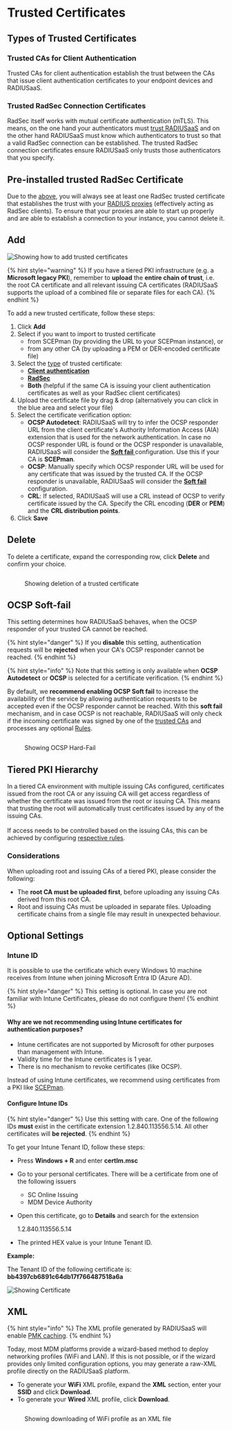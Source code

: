 # Trusted Certificates

## Types of Trusted Certificates

### Trusted CAs for Client Authentication

Trusted CAs for client authentication establish the trust between the CAs that issue client authentication certificates to your endpoint devices and RADIUSaaS.

### Trusted RadSec Connection Certificates

RadSec itself works with mutual certificate authentication (mTLS). This means, on the one hand your authenticators must [trust RADIUSaaS](settings-server.md#server-certificates) and on the other hand RADIUSaaS must know which authenticators to trust so that a valid RadSec connection can be established. The trusted RadSec connection certificates ensure RADIUSaaS only trusts those authenticators that you specify.

## **Pre-installed trusted RadSec Certificate**

Due to the [above](trusted-roots.md#trusted-radsec-connection-certificates), you will always see at least one RadSec trusted certificate that establishes the trust with your [RADIUS proxies](https://docs-preview.radiusaas.com/admin-portal/settings/settings-proxy) (effectively acting as RadSec clients). To ensure that your proxies are able to start up properly and are able to establish a connection to your instance, you cannot delete it.

## Add&#x20;

![Showing how to add trusted certificates](../../../.gitbook/assets/2024-05-14\_11h50\_26.gif)

{% hint style="warning" %}
If you have a tiered PKI infrastructure (e.g. a **Microsoft legacy PKI**), remember to **upload** the **entire chain of trust**, i.e. the root CA certificate and all relevant issuing CA certificates (RADIUSaaS supports the upload of a combined file or separate files for each CA).
{% endhint %}

To add a new trusted certificate, follow these steps:

1. Click **Add**
2. Select if you want to import to trusted certificate&#x20;
   * from SCEPman (by providing the URL to your SCEPman instance), or
   * from any other CA (by uploading a PEM or DER-encoded certificate file)
3. Select the [type](trusted-roots.md#types-of-trusted-certificates) of trusted certificate:
   * [**Client authentication**](trusted-roots.md#trusted-cas-for-client-authentication)
   * [**RadSec**](trusted-roots.md#trusted-radsec-connection-certificates)
   * **Both** (helpful if the same CA is issuing your client authentication certificates as well as your RadSec client certificates)
4. Upload the certificate file by drag & drop (alternatively you can click in the blue area and select your file)
5. Select the certificate verification option:
   * **OCSP Autodetect**: RADIUSaaS will try to infer the OCSP responder URL from the client certificate's Authority Information Access (AIA) extension that is used for the network authentication. In case no OCSP responder URL is found or the OCSP responder is unavailable, RADIUSaaS will consider the [**Soft fail** ](trusted-roots.md#ocsp-soft-fail)configuration. Use this if your CA is **SCEPman**.
   * **OCSP**: Manually specify which OCSP responder URL will be used for any certificate that was issued by the trusted CA. If the OCSP responder is unavailable, RADIUSaaS will consider the [**Soft fail** ](trusted-roots.md#ocsp-soft-fail)configuration.
   * **CRL**: If selected, RADIUSaaS will use a CRL instead of OCSP to verify certificate issued by the CA. Specify the CRL encoding (**DER** or **PEM**) and the **CRL distribution points**.
6. Click **Save**

## Delete

To delete a certificate, expand the corresponding row, click **Delete** and confirm your choice.&#x20;

<figure><img src="../../../.gitbook/assets/image (392).png" alt=""><figcaption><p>Showing deletion of a trusted certificate</p></figcaption></figure>

## OCSP Soft-fail

This setting determines how RADIUSaaS behaves, when the OCSP responder of your trusted CA cannot be reached.&#x20;

{% hint style="danger" %}
If you **disable** this setting, authentication requests will be **rejected** when your CA's OCSP responder cannot be reached.
{% endhint %}

{% hint style="info" %}
Note that this setting is only available when **OCSP Autodetect** or **OCSP** is selected for a certificate verification.&#x20;
{% endhint %}

By default, we **recommend enabling OCSP Soft fail** to increase the availability of the service by allowing authentication requests to be accepted even if the OCSP responder cannot be reached. With this **soft fail** mechanism, and in case OCSP is not reachable, RADIUSaaS will only check if the incoming certificate was signed by one of the [trusted CAs](trusted-roots.md) and processes any optional [Rules](rules/).

<figure><img src="../../../.gitbook/assets/image (390).png" alt=""><figcaption><p>Showing OCSP Hard-Fail</p></figcaption></figure>

## Tiered PKI Hierarchy

In a tiered CA environment with multiple issuing CAs configured, certificates issued from the root CA or any issuing CA will get access regardless of whether the certificate was issued from the root or issuing CA. This means that trusting the root will automatically trust certificates issued by any of the issuing CAs. \
\
If access needs to be controlled based on the issuing CAs, this can be achieved by configuring [respective rules](rules/#certificate-based-authentication).

### Considerations

When uploading root and issuing CAs of a tiered PKI, please consider the following:

* The **root CA must be uploaded first**, before uploading any issuing CAs derived from this root CA.
* Root and issuing CAs must be uploaded in separate files. Uploading certificate chains from a single file may result in unexpected behaviour.

## Optional Settings

### Intune ID

It is possible to use the certificate which every Windows 10 machine receives from Intune when joining Microsoft Entra ID (Azure AD).

{% hint style="danger" %}
This setting is optional. In case you are not familiar with Intune Certificates, please do not configure them!
{% endhint %}

#### Why are we not recommending using Intune certificates for authentication purposes?

* Intune certificates are not supported by Microsoft for other purposes than management with Intune.
* Validity time for the Intune certificates is 1 year.
* There is no mechanism to revoke certificates (like OCSP).

Instead of using Intune certificates, we recommend using certificates from a PKI like [SCEPman](https://scepman.com/).

#### Configure Intune IDs

{% hint style="danger" %}
Use this setting with care. One of the following IDs **must** exist in the certificate extension 1.2.840.113556.5.14. All other certificates will **be rejected**.
{% endhint %}

To get your Intune Tenant ID, follow these steps:&#x20;

* Press **Windows + R** and enter **certlm.msc**
* Go to your personal certificates. There will be a certificate from one of the following issuers
  * SC Online Issuing
  * MDM Device Authority&#x20;
*   Open this certificate, go to **Details** and search for the extension&#x20;

    1.2.840.113556.5.14
* The printed HEX value is your Intune Tenant ID.&#x20;

**Example:**

The Tenant ID of the following certificate is: **bb4397cb6891c64db17f766487518a6a**

![Showing Certificate](<../../../.gitbook/assets/image (250).png>)

## XML

{% hint style="info" %}
The XML profile generated by RADIUSaaS will enable [PMK caching](../../profile-deployment/microsoft-intune/wifi-profile/windows.md#fast-roaming).
{% endhint %}

Today, most MDM platforms provide a wizard-based method to deploy networking profiles (WiFi and LAN). If this is not possible, or if the wizard provides only limited configuration options, you may generate a raw-XML profile directly on the RADIUSaaS platform.

* To generate your **WiFi** XML profile, expand the **XML** section, enter your **SSID** and click **Download**.
* To generate your **Wired** XML profile, click **Download**.

<figure><img src="../../../.gitbook/assets/2024-05-23_14h23_04 (1).gif" alt=""><figcaption><p>Showing downloading of WiFi profile as an XML file</p></figcaption></figure>

